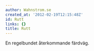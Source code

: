 ```yaml
---
author: Wahnstrom.se
created_at: '2012-02-19T12:15:48Z'
id: Rutt
links: {}
title: Rutt
---
```


En regelbundet återkommande färdväg.